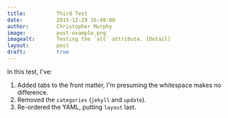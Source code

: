 ```yaml
---
title:			Third Test
date:			2015-12-29 16:40:00
author:			Christopher Murphy
image:			post-example.png
imagealt:		Testing the `alt` attribute. [Detail]
layout:			post
draft:			true
---
```


In this test, I've:

1. Added tabs to the front matter, I'm presuming the whitespace makes no difference.
2. Removed the `categories` (`jekyll` and `update`).
3. Re-ordered the YAML, putting `layout` last.